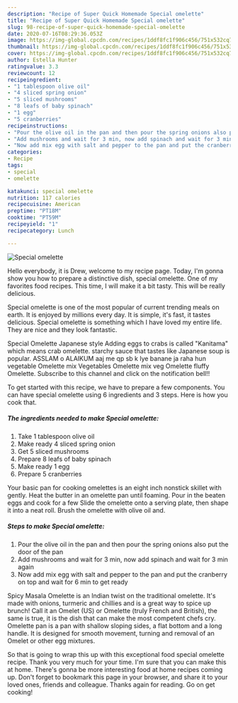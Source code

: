 ```yaml
---
description: "Recipe of Super Quick Homemade Special omelette"
title: "Recipe of Super Quick Homemade Special omelette"
slug: 98-recipe-of-super-quick-homemade-special-omelette
date: 2020-07-16T08:29:36.053Z
image: https://img-global.cpcdn.com/recipes/1ddf8fc1f906c456/751x532cq70/special-omelette-recipe-main-photo.jpg
thumbnail: https://img-global.cpcdn.com/recipes/1ddf8fc1f906c456/751x532cq70/special-omelette-recipe-main-photo.jpg
cover: https://img-global.cpcdn.com/recipes/1ddf8fc1f906c456/751x532cq70/special-omelette-recipe-main-photo.jpg
author: Estella Hunter
ratingvalue: 3.3
reviewcount: 12
recipeingredient:
- "1 tablespoon olive oil"
- "4 sliced spring onion"
- "5 sliced mushrooms"
- "8 leafs of baby spinach"
- "1 egg"
- "5 cranberries"
recipeinstructions:
- "Pour the olive oil in the pan and then pour the spring onions also put the door of the pan"
- "Add mushrooms and wait for 3 min, now add spinach and wait for 3 min again"
- "Now add mix egg with salt and pepper to the pan and put the cranberry on top and wait for 6 min to get ready"
categories:
- Recipe
tags:
- special
- omelette

katakunci: special omelette 
nutrition: 117 calories
recipecuisine: American
preptime: "PT18M"
cooktime: "PT59M"
recipeyield: "1"
recipecategory: Lunch

---
```



![Special omelette](https://img-global.cpcdn.com/recipes/1ddf8fc1f906c456/751x532cq70/special-omelette-recipe-main-photo.jpg)

Hello everybody, it is Drew, welcome to my recipe page. Today, I'm gonna show you how to prepare a distinctive dish, special omelette. One of my favorites food recipes. This time, I will make it a bit tasty. This will be really delicious.

Special omelette is one of the most popular of current trending meals on earth. It is enjoyed by millions every day. It is simple, it's fast, it tastes delicious. Special omelette is something which I have loved my entire life. They are nice and they look fantastic.

Special Omelette Japanese style Adding eggs to crabs is called &#34;Kanitama&#34; which means crab omelette. starchy sauce that tastes like Japanese soup is popular. ASSLAM o ALAIKUM aaj me qp sb k lye banane ja raha hun vegetable Omelette mix Vegetables Omelette mix veg Omelette fluffy Omelette. Subscribe to this channel and click on the notification bell!!


To get started with this recipe, we have to prepare a few components. You can have special omelette using 6 ingredients and 3 steps. Here is how you cook that.

<!--inarticleads1-->

##### The ingredients needed to make Special omelette:

1. Take 1 tablespoon olive oil
1. Make ready 4 sliced spring onion
1. Get 5 sliced mushrooms
1. Prepare 8 leafs of baby spinach
1. Make ready 1 egg
1. Prepare 5 cranberries


Your basic pan for cooking omelettes is an eight inch nonstick skillet with gently. Heat the butter in an omelette pan until foaming. Pour in the beaten eggs and cook for a few Slide the omelette onto a serving plate, then shape it into a neat roll. Brush the omelette with olive oil and. 

<!--inarticleads2-->

##### Steps to make Special omelette:

1. Pour the olive oil in the pan and then pour the spring onions also put the door of the pan
1. Add mushrooms and wait for 3 min, now add spinach and wait for 3 min again
1. Now add mix egg with salt and pepper to the pan and put the cranberry on top and wait for 6 min to get ready


Spicy Masala Omelette is an Indian twist on the traditional omelette. It&#39;s made with onions, turmeric and chillies and is a great way to spice up brunch! Call it an Omelet (US) or Omelette (truly French and British), the same is true, it is the dish that can make the most competent chefs cry. Omelette pan is a pan with shallow sloping sides, a flat bottom and a long handle. It is designed for smooth movement, turning and removal of an Omelet or other egg mixtures. 

So that is going to wrap this up with this exceptional food special omelette recipe. Thank you very much for your time. I'm sure that you can make this at home. There's gonna be more interesting food at home recipes coming up. Don't forget to bookmark this page in your browser, and share it to your loved ones, friends and colleague. Thanks again for reading. Go on get cooking!
